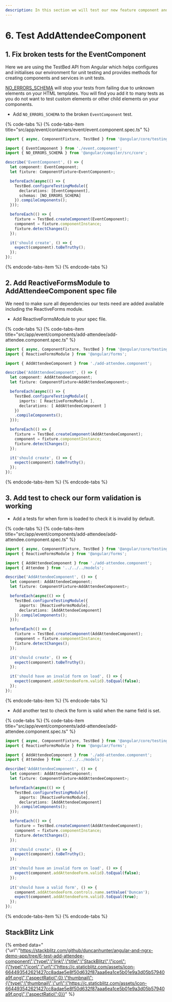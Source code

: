 ```yaml
---
description: In this section we will test our new feature component and it's reactive form.
---
```


# 6. Test AddAttendeeComponent

## 1. Fix broken tests for the EventComponent

Here we are using the TestBed API from Angular which helps configures and initialises our environment for unit testing and provides methods for creating components and services in unit tests.

[NO\_ERRORS\_SCHEMA](https://angular.io/api/core/NO_ERRORS_SCHEMA) will stop your tests from failing due to unknown elements on your HTML templates. You will find you add it to many tests as you do not want to test custom elements or other child elements on your components.

* Add `NO_ERRORS_SCHEMA` to the broken  `EventComponent` test. 

{% code-tabs %}
{% code-tabs-item title="src/app/event/containers/event/event.component.spec.ts" %}
```typescript
import { async, ComponentFixture, TestBed } from '@angular/core/testing';

import { EventComponent } from './event.component';
import { NO_ERRORS_SCHEMA } from '@angular/compiler/src/core';

describe('EventComponent', () => {
  let component: EventComponent;
  let fixture: ComponentFixture<EventComponent>;

  beforeEach(async(() => {
    TestBed.configureTestingModule({
      declarations: [EventComponent],
      schemas: [NO_ERRORS_SCHEMA]
    }).compileComponents();
  }));

  beforeEach(() => {
    fixture = TestBed.createComponent(EventComponent);
    component = fixture.componentInstance;
    fixture.detectChanges();
  });

  it('should create', () => {
    expect(component).toBeTruthy();
  });
});

```
{% endcode-tabs-item %}
{% endcode-tabs %}

## 2. Add ReactiveFormsModule to AddAttendeeComponent spec file

We need to make sure all dependencies our tests need are added available including the ReactiveForms module.

* Add ReactiveFormsModule to your spec file.

{% code-tabs %}
{% code-tabs-item title="src/app/event/components/add-attendee/add-attendee.component.spec.ts" %}
```typescript
import { async, ComponentFixture, TestBed } from '@angular/core/testing';
import { ReactiveFormsModule } from '@angular/forms';

import { AddAttendeeComponent } from './add-attendee.component';

describe('AddAttendeeComponent', () => {
  let component: AddAttendeeComponent;
  let fixture: ComponentFixture<AddAttendeeComponent>;

  beforeEach(async(() => {
    TestBed.configureTestingModule({
      imports: [ ReactiveFormsModule ],
      declarations: [ AddAttendeeComponent ]
    })
    .compileComponents();
  }));

  beforeEach(() => {
    fixture = TestBed.createComponent(AddAttendeeComponent);
    component = fixture.componentInstance;
    fixture.detectChanges();
  });

  it('should create', () => {
    expect(component).toBeTruthy();
  });
});

```
{% endcode-tabs-item %}
{% endcode-tabs %}

## 3. Add test to check our form validation is working

* Add a tests for when form is loaded to check it is invalid by default.

{% code-tabs %}
{% code-tabs-item title="src/app/event/components/add-attendee/add-attendee.component.spec.ts" %}
```typescript
import { async, ComponentFixture, TestBed } from '@angular/core/testing';
import { ReactiveFormsModule } from '@angular/forms';

import { AddAttendeeComponent } from './add-attendee.component';
import { Attendee } from '../../../models';

describe('AddAttendeeComponent', () => {
  let component: AddAttendeeComponent;
  let fixture: ComponentFixture<AddAttendeeComponent>;

  beforeEach(async(() => {
    TestBed.configureTestingModule({
      imports: [ReactiveFormsModule],
      declarations: [AddAttendeeComponent]
    }).compileComponents();
  }));

  beforeEach(() => {
    fixture = TestBed.createComponent(AddAttendeeComponent);
    component = fixture.componentInstance;
    fixture.detectChanges();
  });

  it('should create', () => {
    expect(component).toBeTruthy();
  });

  it('should have an invalid form on load', () => {
    expect(component.addAttendeeForm.valid).toEqual(false);
  });
});

```
{% endcode-tabs-item %}
{% endcode-tabs %}

* Add another test to check the form is valid when the name field is set.

{% code-tabs %}
{% code-tabs-item title="src/app/event/components/add-attendee/add-attendee.component.spec.ts" %}
```typescript
import { async, ComponentFixture, TestBed } from '@angular/core/testing';
import { ReactiveFormsModule } from '@angular/forms';

import { AddAttendeeComponent } from './add-attendee.component';
import { Attendee } from '../../../models';

describe('AddAttendeeComponent', () => {
  let component: AddAttendeeComponent;
  let fixture: ComponentFixture<AddAttendeeComponent>;

  beforeEach(async(() => {
    TestBed.configureTestingModule({
      imports: [ReactiveFormsModule],
      declarations: [AddAttendeeComponent]
    }).compileComponents();
  }));

  beforeEach(() => {
    fixture = TestBed.createComponent(AddAttendeeComponent);
    component = fixture.componentInstance;
    fixture.detectChanges();
  });

  it('should create', () => {
    expect(component).toBeTruthy();
  });

  it('should have an invalid form on load', () => {
    expect(component.addAttendeeForm.valid).toEqual(false);
  });
  
  it('should have a valid form', () => {
    component.addAttendeeForm.controls.name.setValue('Duncan');
    expect(component.addAttendeeForm.valid).toEqual(true);
  });
});

```
{% endcode-tabs-item %}
{% endcode-tabs %}

## 

## StackBlitz Link

{% embed data="{\"url\":\"https://stackblitz.com/github/duncanhunter/angular-and-ngrx-demo-app/tree/6-test-add-attendee-component\",\"type\":\"link\",\"title\":\"StackBlitz\",\"icon\":{\"type\":\"icon\",\"url\":\"https://c.staticblitz.com/assets/icon-664493542621427cc8adae5e8f50d632f87aaa6ea1ce5b01e9a3d05b57940a9f.png\",\"aspectRatio\":0},\"thumbnail\":{\"type\":\"thumbnail\",\"url\":\"https://c.staticblitz.com/assets/icon-664493542621427cc8adae5e8f50d632f87aaa6ea1ce5b01e9a3d05b57940a9f.png\",\"aspectRatio\":0}}" %}

